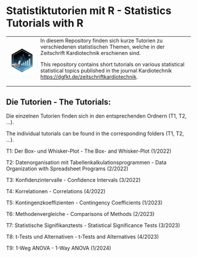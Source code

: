 # Statistiktutorien mit R - Statistics Tutorials with R

<table>
  <tr>
    <td><img src="hex-STWR.png" width="400"></td>
    <td>In diesem Repository finden sich kurze Tutorien zu verschiedenen statistischen Themen, welche in der Zeitschrift Kardiotechnik <https://dgfkt.de/zeitschriftkardiotechnik> erschienen sind.

This repository contains short tutorials on various statistical statistical topics published in the journal Kardiotechnik <https://dgfkt.de/zeitschriftkardiotechnik>.</td>
  </tr>
</table>


## Die Tutorien - The Tutorials:

Die einzelnen Tutorien finden sich in den entsprechenden Ordnern (T1, T2, ...).

The individual tutorials can be found in the corresponding folders (T1, T2, ...).


T1: Der Box- und Whisker-Plot - The Box- and Whisker-Plot (1/2022)

T2: Datenorganisation mit Tabellenkalkulationsprogrammen - Data Organization with Spreadsheet Programs (2/2022)

T3: Konfidenzintervalle - Confidence Intervals (3/2022)

T4: Korrelationen - Correlations (4/2022)

T5: Kontingenzkoeffizienten - Contingency Coefficients (1/2023)

T6: Methodenvergleiche - Comparisons of Methods (2/2023)

T7: Statistische Signifikanztests - Statistical Significance Tests (3/2023)

T8: t-Tests und Alternativen - t-Tests and Alternatives (4/2023)

T9: 1-Weg ANOVA - 1-Way ANOVA (1/2024)

